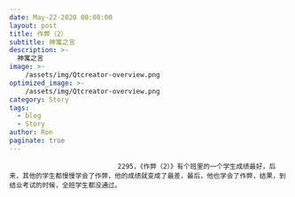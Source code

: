 ```yaml
---
date: May-22-2020 00:00:00
layout: post
title: 作弊（2）
subtitle: 神寓之言
description: >-
  神寓之言
image: >-
    /assets/img/Qtcreator-overview.png
optimized_image: >-
    /assets/img/Qtcreator-overview.png
category: Story
tags:
  - blog
  - Story
author: Ron
paginate: true
---
```


							　　2295，《作弊（2）》有个班里的一个学生成绩最好，后来，其他的学生都慢慢学会了作弊，他的成绩就变成了最差，最后，他也学会了作弊，结果，到结业考试的时候，全班学生都没通过。
							
							
						
